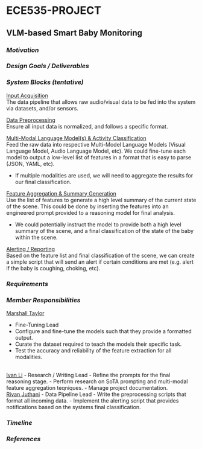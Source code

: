 # ECE535-PROJECT
## VLM-based Smart Baby Monitoring

### *Motivation*

### *Design Goals / Deliverables*

### *System Blocks (tentative)*
<ins>Input Acquisition</ins><br>
The data pipeline that allows raw audio/visual data to be fed into the system via datasets, and/or sensors.

<ins>Data Preprocessing</ins><br>
Ensure all input data is normalized, and follows a specific format.

<ins>Multi-Modal Language Model(s) & Activity Classification</ins><br>
Feed the raw data into respective Multi-Model Language Models (Visual Language Model, Audio Language Model, etc). We could fine-tune each model to output a low-level list of features in a format that is easy to parse (JSON, YAML, etc).

- If multiple modalities are used, we will need to aggregate the results for our final classification. 

<ins>Feature Aggregation & Summary Generation</ins><br>
Use the list of features to generate a high level summary of the current state of the scene. This could be done by inserting the features into an engineered prompt provided to a reasoning model for final analysis.

- We could potentially instruct the model to provide both a high level summary of the scene, and a final classification of the state of the baby within the scene.

<ins>Alerting / Reporting</ins><br>
Based on the feature list and final classification of the scene, we can create a simple script that will send an alert if certain conditions are met (e.g. alert if the baby is coughing, choking, etc).

### *Requirements*

### *Member Responsibilities*
<ins>Marshall Taylor</ins>
- Fine-Tuning Lead
- Configure and fine-tune the models such that they provide a formatted output.
- Curate the dataset required to teach the models their specific task.
- Test the accuracy and reliability of the feature extraction for all modalities.
<br>
<ins>Ivan Li</ins>
- Research / Writing Lead
- Refine the prompts for the final reasoning stage.
- Perform research on SoTA prompting and multi-modal feature aggregation teqniques.
- Manage project documentation.
<br>
<ins>Rivan Juthani</ins>
- Data Pipeline Lead
- Write the preprocessing scripts that format all incoming data.
- Implement the alerting script that provides notifications based on the systems final classification.

### *Timeline*

### *References*




